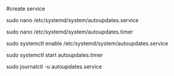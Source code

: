 
#create service

sudo nano /etc/systemd/system/autoupdates.service

sudo nano /etc/systemd/system/autoupdates.timer


sudo systemctl enable /etc/systemd/system/autoupdates.service

sudo systemctl start autoupdates.timer

sudo journalctl -u autoupdates.service
